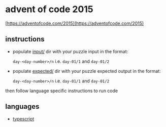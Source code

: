 # advent of code 2015

[https://adventofcode.com/2015](https://adventofcode.com/2015)

## instructions

* populate [input/](input/) dir with your puzzle input in the format:

  `day-<day-number>/n` i.e. `day-01/1` and `day-01/2`

* populate [expected/](expected/) dir with your puzzle expected output in the format:

  `day-<day-number>/n` i.e. `day-01/1` and `day-01/2`

then follow language specific instructions to run code

## languages

* [typescript](typescript/)
